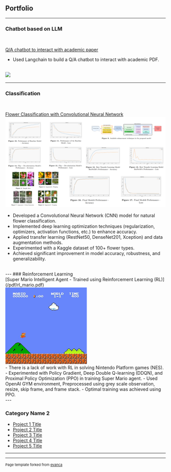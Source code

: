 ## Portfolio

---

### Chatbot based on LLM 
<br>

[Q/A chatbot to interact with academic paper](/sample_page)
<br>
- Used Langchain to build a Q/A chatbot to interact with academic PDF.
<br>
<img src="images/dummy_thumbnail.jpg?raw=true"/>

<br>

---
### Classification
<br>

[Flower Classification with Convolutional Neural Network](/pdf/flower_classification.pdf)
<br>
<img src="images/flower_classification.png?raw=true"/>
<br>
- Developed a Convolutional Neural Network (CNN) model for natural flower classification.
- Implemented deep learning optimization techniques (regularization, optimizers, activation functions, etc.) to enhance accuracy.
- Applied transfer learning (RestNet50, DenseNet201, Xception) and data augmentation methods.
- Experimented with a Kaggle dataset of 100+ flower types.
- Achieved significant improvement in model accuracy, robustness, and generalizability.
<br>
---
### Reinforcement Learning
<br>
[Super Mario Intelligent Agent - Trained using Reinforcement Learning (RL)](/pdf/rl_mario.pdf)
<br>
<img src="images/rl_mario.gif?raw=true"/>
<br>
- There is a lack of work with RL in solving Nintendo Platform games (NES).
- Experimented with Policy Gradient, Deep Double Q-learning (DDQN), and Proximal Policy Optimization (PPO) in training Super Mario agent.
- Used OpenAI GYM environment, Preprocessed using grey scale observation, resize, skip frame, and frame stack.
- Optimal training was achieved using PPO.

<br>
---

### Category Name 2

- [Project 1 Title](http://example.com/)
- [Project 2 Title](http://example.com/)
- [Project 3 Title](http://example.com/)
- [Project 4 Title](http://example.com/)
- [Project 5 Title](http://example.com/)

---




---
<p style="font-size:11px">Page template forked from <a href="https://github.com/evanca/quick-portfolio">evanca</a></p>
<!-- Remove above link if you don't want to attibute -->
